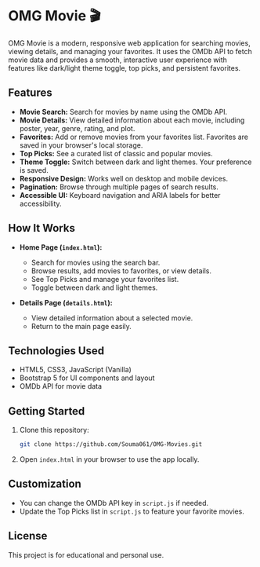 # OMG Movie 🎬

OMG Movie is a modern, responsive web application for searching movies, viewing details, and managing your favorites. It uses the OMDb API to fetch movie data and provides a smooth, interactive user experience with features like dark/light theme toggle, top picks, and persistent favorites.

## Features

- **Movie Search:** Search for movies by name using the OMDb API.
- **Movie Details:** View detailed information about each movie, including poster, year, genre, rating, and plot.
- **Favorites:** Add or remove movies from your favorites list. Favorites are saved in your browser's local storage.
- **Top Picks:** See a curated list of classic and popular movies.
- **Theme Toggle:** Switch between dark and light themes. Your preference is saved.
- **Responsive Design:** Works well on desktop and mobile devices.
- **Pagination:** Browse through multiple pages of search results.
- **Accessible UI:** Keyboard navigation and ARIA labels for better accessibility.

## How It Works

- **Home Page (`index.html`):**
	- Search for movies using the search bar.
	- Browse results, add movies to favorites, or view details.
	- See Top Picks and manage your favorites list.
	- Toggle between dark and light themes.

- **Details Page (`details.html`):**
	- View detailed information about a selected movie.
	- Return to the main page easily.

## Technologies Used

- HTML5, CSS3, JavaScript (Vanilla)
- Bootstrap 5 for UI components and layout
- OMDb API for movie data

## Getting Started

1. Clone this repository:
	 ```sh
	 git clone https://github.com/Souma061/OMG-Movies.git
	 ```
2. Open `index.html` in your browser to use the app locally.

## Customization
- You can change the OMDb API key in `script.js` if needed.
- Update the Top Picks list in `script.js` to feature your favorite movies.

## License
This project is for educational and personal use.
